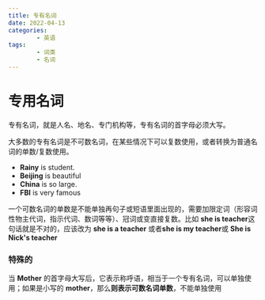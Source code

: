 ```yaml
---
title: 专有名词
date: 2022-04-13
categories:
        - 英语
tags:
        - 词类
        - 名词
---
```


# 专用名词

专有名词，就是人名、地名、专门机构等，专有名词的首字母必须大写。

大多数的专有名词是不可数名词，在某些情况下可以复数使用，或者转换为普通名词的单数/复数使用。

- **Rainy** is student.
- **Beijing** is beautiful
- **China** is so large.
- **FBI** is very famous

一个可数名词的单数是不能单独再句子或短语里面出现的，需要加限定词（形容词性物主代词，指示代词、数词等等）、冠词或变直接复数。比如 **she is teacher**这句话就是不对的，应该改为 **she is a teacher** 或者**she is my teacher**或 **She is Nick's teacher**

### 特殊的

当 **Mother** 的首字母大写后，它表示称呼语，相当于一个专有名词，可以单独使用；如果是小写的 **mother**，那么**则表示可数名词单数**，不能单独使用
